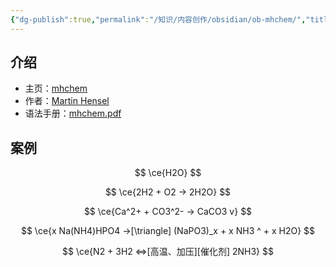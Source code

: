 ```yaml
---
{"dg-publish":true,"permalink":"/知识/内容创作/obsidian/ob-mhchem/","title":"mhchem","tags":["doc","obsidian","latex"],"noteIcon":""}
---
```



## 介绍

- 主页：[mhchem](https://ctan.org/pkg/mhchem)
- 作者：[Martin Hensel](https://ctan.org/author/hensel)
- 语法手册：[mhchem.pdf](https://ctan.math.illinois.edu/macros/latex/contrib/mhchem/mhchem.pdf)


## 案例


$$
\ce{H2O}
$$

$$
\ce{2H2 + O2 -> 2H2O}
$$

$$
\ce{Ca^2+ + CO3^2- -> CaCO3 v}
$$

$$
\ce{x Na(NH4)HPO4 ->[\triangle] (NaPO3)_x + x NH3 ^ + x H2O}
$$

$$
\ce{N2 + 3H2 <=>[高温、加压][催化剂] 2NH3}
$$
